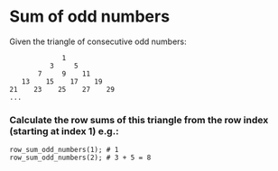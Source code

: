 # Sum of odd numbers

Given the triangle of consecutive odd numbers:
```
             1
          3     5
       7     9    11
   13    15    17    19
21    23    25    27    29
...
```
### Calculate the row sums of this triangle from the row index (starting at index 1) e.g.:
```
row_sum_odd_numbers(1); # 1
row_sum_odd_numbers(2); # 3 + 5 = 8
```